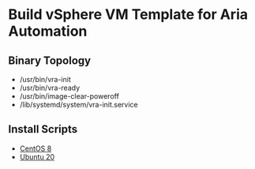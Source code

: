 # Build vSphere VM Template for Aria Automation

## Binary Topology

 - /usr/bin/vra-init
 - /usr/bin/vra-ready
 - /usr/bin/image-clear-poweroff
 - /lib/systemd/system/vra-init.service

## Install Scripts

 - <a href="./centos8.sh">CentOS 8</a>
 - <a href="./ubuntu20.sh">Ubuntu 20</a>